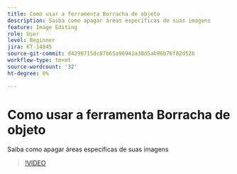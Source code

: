```yaml
---
title: Como usar a ferramenta Borracha de objeto
description: Saiba como apagar áreas específicas de suas imagens
feature: Image Editing
role: User
level: Beginner
jira: KT-14845
source-git-commit: d4290715dc87b65a96942a38d5ab96b76f82d52b
workflow-type: tm+mt
source-wordcount: '32'
ht-degree: 0%

---
```


# Como usar a ferramenta Borracha de objeto

Saiba como apagar áreas específicas de suas imagens

>[!VIDEO](https://video.tv.adobe.com/v/3427019?quality=12&learn=on&hidetitle=true)
